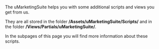 The uMarketingSuite helps you with some additional scripts and views you get from us.

They are all stored in the folder **/Assets/uMarketingSuite/Scripts/** and in the folder **/Views/Partials/uMarketingSuite/**.

In the subpages of this page you will find more information about these scripts.